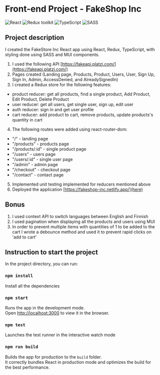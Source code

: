 # Front-end Project - FakeShop Inc

![React](https://img.shields.io/badge/React-v.18-blue)
![Redux toolkit](https://img.shields.io/badge/RTK-v.1-purple)
![TypeScript](https://img.shields.io/badge/TypeScript-v.4-green)
![SASS](https://img.shields.io/badge/SASS-v.1-hotpink)


## Project description

I created the FakeStore Inc React app using React, Redux, TypeScript, with styling done using SASS and MUI components.

1. I used the following API  [https://fakeapi.platzi.com/](https://fakeapi.platzi.com/)
2. Pages created (Landing page, Products, Product, Users, User, Sign Up, Sign In, Admin, AccessDenied, and AlreadySignedIn)
3. I created a Redux store for the following features:
  - product reducer: get all products, find a single product, Add Product, Edit Product, Delete Product
  - user reducer: get all users, get single user, sign up, edit user
  - auth reducer: sign in and get user profile
  - cart reducer: add product to cart, remove products, update products's quantity in cart
4. The following routes were added using react-router-dom:
  - "/" - landing page
  - "/products" - products page
  - "/products/:id" - single product page
  - "/users" - users page
  - "/users/:id" - single user page
  - "/admin" - admin page
  - "/checkout" - checkout page
  - "/contact" - contact page
5. Implemented unit testing implemented for reducers mentioned above
6. Deployed the application  [https://fakeshop-inc.netlify.app/](here)

## Bonus

1. I used context API to switch languages between English and Finnish
2. I used pagination when displaying all the products and users using MUI
3. In order to prevent multiple items with quantities of 1 to be added to the cart I wrote a debounce method and used it to prevent rapid clicks on 'add to cart'

## Instruction to start the project

In the project directory, you can run:

### `npm install`

Install all the dependencies

### `npm start`

Runs the app in the development mode.\
Open [http://localhost:3000](http://localhost:3000) to view it in the browser.

### `npm test`

Launches the test runner in the interactive watch mode

### `npm run build`

Builds the app for production to the `build` folder.\
It correctly bundles React in production mode and optimizes the build for the best performance.
